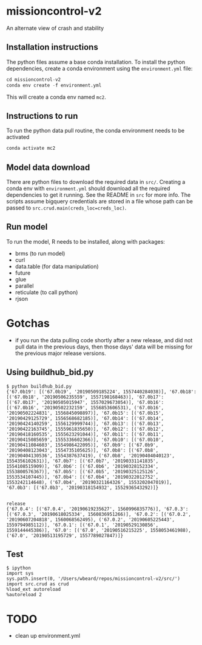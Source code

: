 # missioncontrol-v2
An alternate view of crash and stability

## Installation instructions
The python files assume a base conda installation. To install the python dependencies, create a conda environment using the `environment.yml` file:

```python
cd missioncontrol-v2
conda env create -f environment.yml
```

This will create a conda env named `mc2`.


## Instructions to run
To run the python data pull routine, the conda environment needs to be activated

```python
conda activate mc2

```



## Model data download
There are python files to download the required data in `src/`. Creating a conda env with `environment.yml` should download all the required dependencies to get it running. See the README in `src` for more info. The scripts assume bigquery credentials are stored in a file whose path can be passed to `src.crud.main(creds_loc=creds_loc)`.

## Run model
To run the model, R needs to be installed, along with packages:

- brms (to run model)
- curl
- data.table (for data manipulation)
- future
- glue
- parallel
- reticulate (to call python)
- rjson


# Gotchas
- if you run the data pulling code shortly after a new release, and did not pull data in the
previous days, then those days' data will be missing for the previous major release versions.

## Using buildhub_bid.py

```
$ python buildhub_bid.py
{'67.0b19': [('67.0b19', '20190509185224', 1557440284038)], '67.0b18': [('67.0b18', '20190506235559', 1557198168463)], '67.0b17': [('67.0b17', '20190505015947', 1557029673054)], '67.0b16': [('67.0b16', '20190502232159', 1556853606531), ('67.0b16', '20190502224831', 1556845098897)], '67.0b15': [('67.0b15', '20190429125729', 1556568682185)], '67.0b14': [('67.0b14', '20190424140259', 1556129999744)], '67.0b13': [('67.0b13', '20190422163745', 1555961835650)], '67.0b12': [('67.0b12', '20190418160535', 1555623291044)], '67.0b11': [('67.0b11', '20190415085659', 1555336602366)], '67.0b10': [('67.0b10', '20190411084603', 1554986422095)], '67.0b9': [('67.0b9', '20190408123043', 1554735105625)], '67.0b8': [('67.0b8', '20190404130536', 1554387637419), ('67.0b8', '20190404040123', 1554356102631)], '67.0b7': [('67.0b7', '20190331141835', 1554108515909)], '67.0b6': [('67.0b6', '20190328152334', 1553800576367)], '67.0b5': [('67.0b5', '20190325125126', 1553534107445)], '67.0b4': [('67.0b4', '20190322012752', 1553242114648), ('67.0b4', '20190321164326', 1553202047019)], '67.0b3': [('67.0b3', '20190318154932', 1552936543292)]}


release
{'67.0.4': [('67.0.4', '20190619235627', 1560996835776)], '67.0.3': [('67.0.3', '20190618025334', 1560836951266)], '67.0.2': [('67.0.2', '20190607204818', 1560068562495), ('67.0.2', '20190605225443', 1559794985112)], '67.0.1': [('67.0.1', '20190529130856', 1559144445386)], '67.0': [('67.0', '20190516215225', 1558053461988), ('67.0', '20190513195729', 1557789027847)]}

```

## Test
```
$ ipython
import sys
sys.path.insert(0, '/Users/wbeard/repos/missioncontrol-v2/src/')
import src.crud as crud
%load_ext autoreload
%autoreload 2
```

# TODO
- clean up environment.yml
